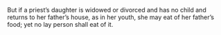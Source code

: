 But if a priest’s daughter is widowed or divorced and has no child and returns to her father’s house, as in her youth, she may eat of her father’s food; yet no lay person shall eat of it.
